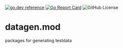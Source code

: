 <!-- Code generated by mkbadge; DO NOT EDIT. START -->
[![go.dev reference](https://img.shields.io/badge/go.dev-reference-green?logo=go)](https://pkg.go.dev/mod/github.com/nickwells/datagen.mod)
[![Go Report Card](https://goreportcard.com/badge/github.com/nickwells/datagen.mod)](https://goreportcard.com/report/github.com/nickwells/datagen.mod)
![GitHub License](https://img.shields.io/github/license/nickwells/datagen.mod)
<!-- Code generated by mkbadge; DO NOT EDIT. END -->

# datagen.mod
packages for generating testdata
